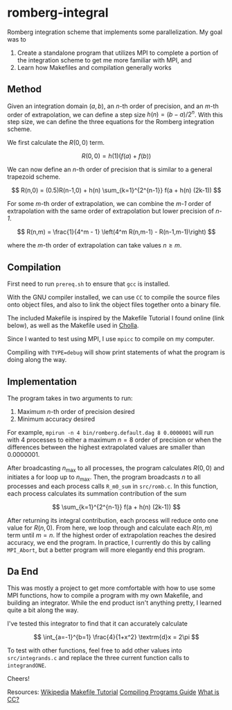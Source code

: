 # romberg-integral

Romberg integration scheme that implements some parallelization. My goal was to

1. Create a standalone program that utilizes MPI to complete a portion of the integration scheme to get me more familiar with MPI, and
2. Learn how Makefiles and compilation generally works

## Method

Given an integration domain $(a,b)$, an _n_-th order of precision, and an _m_-th order of extrapolation, we can define a step size $h(n) = (b-a)/2^n$. With this step size, we can define the three equations for the Romberg integration scheme.

We first calculate the $R(0,0)$ term.

$$
R(0,0) = h(1) \left(f(a) + f(b) \right)
$$

We can now define an _n_-th order of precision that is similar to a general trapezoid scheme.

$$
R(n,0) = (0.5)R(n-1,0) + h(n) \sum_{k=1}^{2^{n-1}} f(a + h(n) (2k-1))
$$

For some _m_-th order of extrapolation, we can combine the _m-1_ order of extrapolation with the same order of extrapolation but lower precision of _n-1_. 

$$
R(n,m) = \frac{1}{4^m - 1} \left(4^m R(n,m-1) - R(n-1,m-1)\right)
$$

where the _m_-th order of extrapolation can take values $n \geq m$.

## Compilation

First need to run `prereq.sh` to ensure that `gcc` is installed.

With the GNU compiler installed, we can use `CC` to compile the source files onto object files, and also to link the object files together onto a binary file.

The included Makefile is inspired by the Makefile Tutorial I found online (link below), as well as the Makefile used in [Cholla](https://raw.githubusercontent.com/cholla-hydro/cholla/main/Makefile).

Since I wanted to test using MPI, I use `mpicc` to compile on my computer.

Compiling with `TYPE=debug` will show print statements of what the program is doing along the way.

## Implementation

The program takes in two arguments to run:

1. Maximum _n_-th order of precision desired
2. Minimum accuracy desired

For example, `mpirun -n 4 bin/romberg.default.dag 8 0.0000001` will run with 4 processes to either a maximum $n=8$ order of precision or when the differences between the highest extrapolated values are smaller than 0.0000001.

After broadcasting $n_{\textrm{max}}$ to all processes, the program calculates $R(0,0)$ and initiates a for loop up to $n_{\textrm{max}}$. Then, the program broadcasts _n_ to all processes and each process calls `R_m0_sum` in `src/romb.c`. In this function, each process calculates its summation contribution of the sum

$$
\sum_{k=1}^{2^{n-1}} f(a + h(n) (2k-1))
$$

After returning its integral contribution, each process will reduce onto one value for $R(n,0)$. From here, we loop through and calculate each $R(n,m)$ term until $m = n$. If the highest order of extrapolation reaches the desired accuracy, we end the program. In practice, I currently do this by calling `MPI_Abort`, but a better program will more elegantly end this program.


## Da End

This was mostly a project to get more comfortable with how to use some MPI functions, how to compile a program with my own Makefile, and building an integrator. While the end product isn't anything pretty, I learned quite a bit along the way.

I've tested this integrator to find that it can accurately calculate

$$
\int_{a=-1}^{b=1} \frac{4}{1+x^2} \textrm{d}x = 2\pi
$$

To test with other functions, feel free to add other values into `src/integrands.c` and replace the three current function calls to `integrandONE`.

Cheers!

Resources:
[Wikipedia](https://en.wikipedia.org/wiki/Romberg%27s_method)
[Makefile Tutorial](https://makefiletutorial.com)
[Compiling Programs Guide](http://www.delorie.com/djgpp/doc/ug/basics/compiling.html)
[What is CC?](https://stackoverflow.com/questions/8862450/in-makefiles-what-do-cc-and-ld-stand-for)
